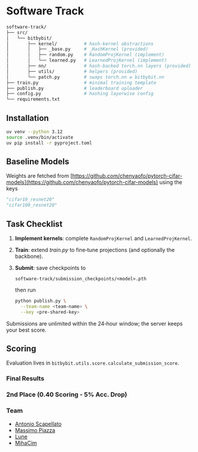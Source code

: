 # Software Track


```bash
software-track/
├── src/
│   └── bitbybit/
│       ├── kernel/          # hash‑kernel abstractions
│       │   ├── _base.py     # _HashKernel (provided)
│       │   ├── random.py    # RandomProjKernel (implement)
│       │   └── learned.py   # LearnedProjKernel (implement)
│       ├── nn/              # hash‑backed torch.nn layers (provided)
│       ├── utils/           # helpers (provided)
│       └── patch.py         # swaps torch.nn ⇄ bitbybit.nn
├── train.py                 # minimal training template
├── publish.py               # leaderboard uploader
├── config.py                # hashing layerwise config
└── requirements.txt
```

## Installation

```bash
uv venv --python 3.12
source .venv/bin/activate
uv pip install -r pyproject.toml
```

## Baseline Models

Weights are fetched from [https://github.com/chenyaofo/pytorch-cifar-models](https://github.com/chenyaofo/pytorch-cifar-models) using the keys

```python
"cifar10_resnet20"
"cifar100_resnet20"
```

## Task Checklist

1. **Implement kernels**: complete `RandomProjKernel` and `LearnedProjKernel`.
2. **Train**: extend *train.py* to fine‑tune projections (and optionally the backbone).
3. **Submit**: save checkpoints to

   ```text
   software-track/submission_checkpoints/<model>.pth
   ```
   
   then run

   ```bash
   python publish.py \
     --team-name <team-name> \
     --key <pre-shared-key>  
   ```

Submissions are unlimited within the 24‑hour window; the server keeps your best score.

## Scoring

Evaluation lives in `bitbybit.utils.score.calculate_submission_score`.


### Final Results
### 2nd Place (0.40 Scoring - 5% Acc. Drop)
### Team
- [Antonio Scapellato](https://github.com/antonioscapellato)
- [Massimo Piazza](https://github.com/massimopiazza)
- [Lune](https://github.com/nlune)
- [MihaCim](https://github.com/MihaCim)
